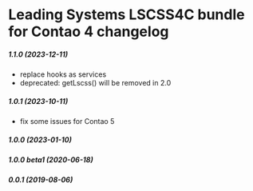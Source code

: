 Leading Systems LSCSS4C bundle for Contao 4 changelog
===========================================

##### 1.1.0 (2023-12-11)
 * replace hooks as services
 * deprecated: getLscss() will be removed in 2.0

##### 1.0.1 (2023-10-11)
 * fix some issues for Contao 5

##### 1.0.0 (2023-01-10)

##### 1.0.0 beta1 (2020-06-18)

##### 0.0.1 (2019-08-06)
